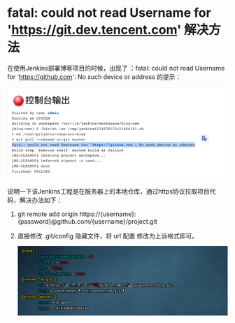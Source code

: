 # fatal: could not read Username for 'https://git.dev.tencent.com' 解决方法



在使用Jenkins部署博客项目的时候，出现了 ：fatal: could not read Username for 'https://github.com': No such device or address 的提示：

![git-issue-002](./img/git-issue-002.png)



说明一下该Jenkins工程是在服务器上的本地仓库，通过https协议拉取项目代码，解决办法如下：

1. git remote add origin https://{username}:{password}@github.com/{username}/project.git

2. 直接修改 .git/config 隐藏文件，将 url 配置 修改为上诉格式即可。

   ![git-issue-002-1](./img/git-issue-002-1.png)

